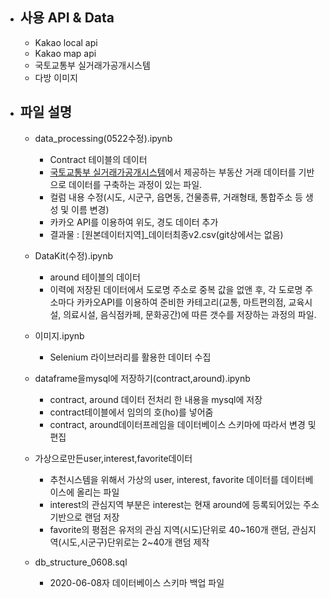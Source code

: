 * ## 사용 API & Data
  - Kakao local api
  - Kakao map api
  - 국토교통부 실거래가공개시스템  
  - 다방 이미지

* ## 파일 설명

  * data_processing(0522수정).ipynb
    - Contract 테이블의 데이터  
    - [국토교통부 실거래가공개시스템](http://rtdown.molit.go.kr/)에서 제공하는 부동산 거래 데이터를 기반으로 데이터를 구축하는 과정이 있는 파일.  
    - 컬럼 내용 수정(시도, 시군구, 읍면동, 건물종류, 거래형태, 통합주소 등 생성 및 이름 변경)  
    - 카카오 API를 이용하여 위도, 경도 데이터 추가  
    - 결과물 : [원본데이터지역]_데이터최종v2.csv(git상에서는 없음)  
  
  
  * DataKit(수정).ipynb
    - around 테이블의 데이터  
    - 이력에 저장된 데이터에서 도로명 주소로 중복 값을 없앤 후, 각 도로명 주소마다 카카오API를 이용하여 준비한 카테고리(교통, 마트편의점, 교육시설, 의료시설, 음식점카페, 문화공간)에 따른 갯수를 저장하는 과정의 파일.

  * 이미지.ipynb  
    - Selenium 라이브러리를 활용한 데이터 수집  

  * dataframe을mysql에 저장하기(contract,around).ipynb  
    - contract, around 데이터 전처리 한 내용을 mysql에 저장  
    - contract테이블에서 임의의 호(ho)를 넣어줌  
    - contract, around데이터프레임을 데이터베이스 스키마에 따라서 변경 및 편집  

  * 가상으로만든user,interest,favorite데이터  
    - 추천시스템을 위해서 가상의 user, interest, favorite 데이터를 데이터베이스에 올리는 파일  
    - interest의 관심지역 부분은 interest는 현재 around에 등록되어있는 주소 기반으로 랜덤 저장  
    - favorite의 평점은 유저의 관심 지역(시도)단위로 40~160개 랜덤, 관심지역(시도,시군구)단위로는 2~40개 랜덤 제작  

  * db_structure_0608.sql  
    - 2020-06-08자 데이터베이스 스키마 백업 파일  